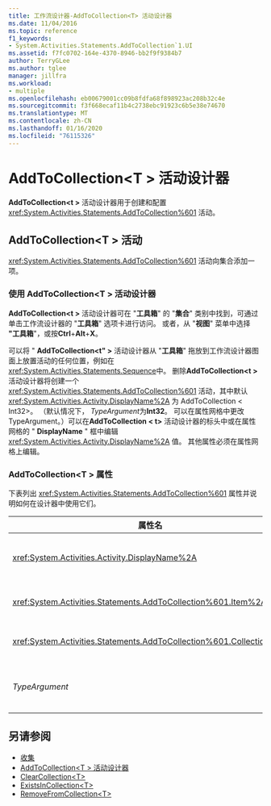 ```yaml
---
title: 工作流设计器-AddToCollection<T> 活动设计器
ms.date: 11/04/2016
ms.topic: reference
f1_keywords:
- System.Activities.Statements.AddToCollection`1.UI
ms.assetid: f7fc0702-164e-4370-8946-bb2f9f9384b7
author: TerryGLee
ms.author: tglee
manager: jillfra
ms.workload:
- multiple
ms.openlocfilehash: eb00679001cc09b8fdfa68f898923ac208b32c4e
ms.sourcegitcommit: f3f668ecaf11b4c2738ebc91923c6b5e38e74670
ms.translationtype: MT
ms.contentlocale: zh-CN
ms.lasthandoff: 01/16/2020
ms.locfileid: "76115326"
---
```

# <a name="addtocollectiont-activity-designer"></a>AddToCollection\<T > 活动设计器

**AddToCollection\<t >** 活动设计器用于创建和配置 <xref:System.Activities.Statements.AddToCollection%601> 活动。

## <a name="the-addtocollectiont-activity"></a>AddToCollection\<T > 活动

<xref:System.Activities.Statements.AddToCollection%601> 活动向集合添加一项。

### <a name="using-the-addtocollectiont-activity-designer"></a>使用 AddToCollection\<T > 活动设计器

**AddToCollection\<t >** 活动设计器可在 "**工具箱**" 的 "**集合**" 类别中找到，可通过单击工作流设计器的 "**工具箱**" 选项卡进行访问。 或者，从 "**视图**" 菜单中选择 **"工具箱**"，或按**Ctrl**+**Alt**+**X**。

可以将 " **AddToCollection\<t" >** 活动设计器从 "**工具箱**" 拖放到工作流设计器图面上放置活动的任何位置，例如在 <xref:System.Activities.Statements.Sequence>中。 删除**AddToCollection\<t >** 活动设计器将创建一个 <xref:System.Activities.Statements.AddToCollection%601> 活动，其中默认 <xref:System.Activities.Activity.DisplayName%2A> 为 AddToCollection < Int32\>。 （默认情况下， *TypeArgument*为**Int32**。 可以在属性网格中更改 TypeArgument。）可以在**AddToCollection < t\>** 活动设计器的标头中或在属性网格的 " **DisplayName** " 框中编辑 <xref:System.Activities.Activity.DisplayName%2A> 值。 其他属性必须在属性网格上编辑。

### <a name="the-addtocollectiont-properties"></a>AddToCollection\<T > 属性

下表列出 <xref:System.Activities.Statements.AddToCollection%601> 属性并说明如何在设计器中使用它们。

|属性名|必需|用量|
|-|--------------|-|
|<xref:System.Activities.Activity.DisplayName%2A>|False|<xref:System.Activities.Statements.AddToCollection%601> 活动的友好名称。 默认值为 AddToCollection < Int32\>。 虽然 <xref:System.Activities.Activity.DisplayName%2A> 值不是绝对必需的，但最好使用该属性值。|
|<xref:System.Activities.Statements.AddToCollection%601.Item%2A>|True|要添加到集合中的项\<T >。 此项的类型为*T*，类型为*TypeArgument*。 若要指定项，请在属性网格中键入 Visual Basic 表达式。|
|<xref:System.Activities.Statements.AddToCollection%601.Collection%2A>|True|项应添加到的集合。 此集合的类型为**ICollection < TypeArgument\>** 。 若要指定集合，请在属性网格中键入 Visual Basic 表达式。|
|*TypeArgument*|True|包含在 <xref:System.Collections.Generic.ICollection%601> 中的项的类型 T。 默认情况下，此*TypeArgument*类型设置为**Int32**。 若要更改类型，请在属性网格的组合框中更改 " *TypeArgument* " 的值。|

## <a name="see-also"></a>另请参阅

- [收集](../workflow-designer/collection-activity-designers.md)
- [AddToCollection\<T > 活动设计器](../workflow-designer/addtocollection-t-activity-designer.md)
- [ClearCollection\<T>](../workflow-designer/clearcollection-t-activity-designer.md)
- [ExistsInCollection\<T>](../workflow-designer/existsincollection-t-activity-designer.md)
- [RemoveFromCollection\<T>](../workflow-designer/removefromcollection-t-activity-designer.md)
